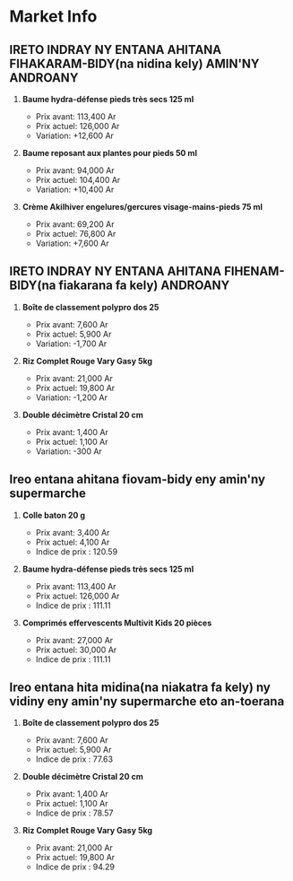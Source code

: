 # Market Info

## IRETO INDRAY NY ENTANA AHITANA FIHAKARAM-BIDY(na nidina kely) AMIN'NY ANDROANY

1. **Baume hydra-défense pieds très secs 125 ml**
   - Prix avant: 113,400 Ar
   - Prix actuel: 126,000 Ar
   - Variation: +12,600 Ar

2. **Baume reposant aux plantes pour pieds 50 ml**
   - Prix avant: 94,000 Ar
   - Prix actuel: 104,400 Ar
   - Variation: +10,400 Ar

3. **Crème Akilhiver engelures/gercures visage-mains-pieds 75 ml**
   - Prix avant: 69,200 Ar
   - Prix actuel: 76,800 Ar
   - Variation: +7,600 Ar

## IRETO INDRAY NY ENTANA AHITANA FIHENAM-BIDY(na fiakarana fa kely) ANDROANY

1. **Boîte de classement polypro dos 25**
   - Prix avant: 7,600 Ar
   - Prix actuel: 5,900 Ar
   - Variation: -1,700 Ar

2. **Riz Complet Rouge Vary Gasy 5kg**
   - Prix avant: 21,000 Ar
   - Prix actuel: 19,800 Ar
   - Variation: -1,200 Ar

3. **Double décimètre Cristal 20 cm**
   - Prix avant: 1,400 Ar
   - Prix actuel: 1,100 Ar
   - Variation: -300 Ar

## Ireo entana ahitana fiovam-bidy eny amin'ny supermarche

1. **Colle baton 20 g**
   - Prix avant: 3,400 Ar
   - Prix actuel: 4,100 Ar
   - Indice de prix : 120.59

2. **Baume hydra-défense pieds très secs 125 ml**
   - Prix avant: 113,400 Ar
   - Prix actuel: 126,000 Ar
   - Indice de prix : 111.11

3. **Comprimés effervescents Multivit Kids 20 pièces**
   - Prix avant: 27,000 Ar
   - Prix actuel: 30,000 Ar
   - Indice de prix : 111.11

## Ireo entana hita midina(na niakatra fa kely) ny vidiny eny amin'ny supermarche eto an-toerana

1. **Boîte de classement polypro dos 25**
   - Prix avant: 7,600 Ar
   - Prix actuel: 5,900 Ar
   - Indice de prix : 77.63

2. **Double décimètre Cristal 20 cm**
   - Prix avant: 1,400 Ar
   - Prix actuel: 1,100 Ar
   - Indice de prix : 78.57

3. **Riz Complet Rouge Vary Gasy 5kg**
   - Prix avant: 21,000 Ar
   - Prix actuel: 19,800 Ar
   - Indice de prix : 94.29

